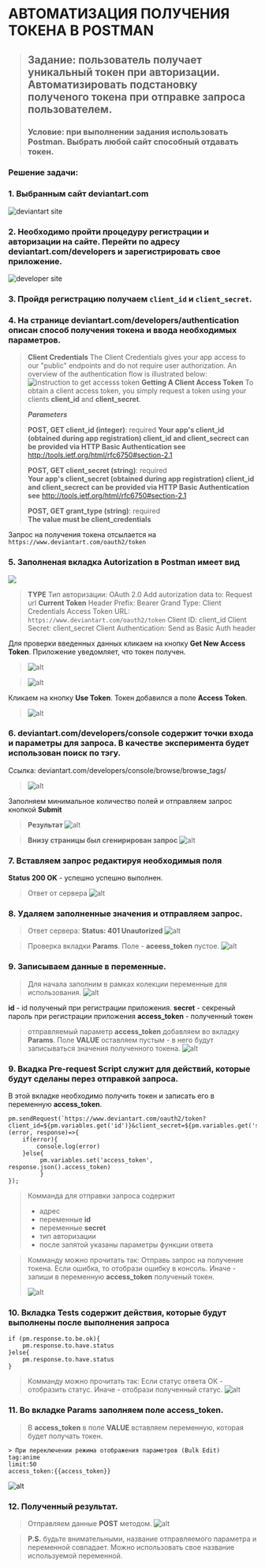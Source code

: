 # АВТОМАТИЗАЦИЯ ПОЛУЧЕНИЯ ТОКЕНА В POSTMAN

> ## Задание: пользователь получает уникальный токен при авторизации. Автоматизировать подстановку полученого токена при отправке запроса пользователем.
> ### Условие: при выполнении задания использовать Postman. Выбрать любой сайт способный отдавать токен.

### Решение задачи:
### 1. Выбранным сайт deviantart.com 
![deviantart site](./img/id_1.jpg)

### 2. Необходимо пройти процедуру регистрации и авторизации на сайте. Перейти по адресу deviantart.com/developers и зарегистрировать свое приложение.
![developer site](./img/id_2.png)

### 3. Пройдя регистрацию получаем `client_id` и `client_secret`.
### 4. На странице deviantart.com/developers/authentication описан способ получения токена и ввода необходимых параметров.
> **Client Credentials**
> The Client Credentials gives your app access to our "public" endpoints and do not require user authorization. An overview of the authentication flow is illustrated below:
> ![instruction to get accesss token](./img/id_3.png)
> **Getting A Client Access Token**
>To obtain a client access token, you simply request a token using your clients **client_id** and **client_secret**.
>
>***Parameters***
>
>**POST, GET client_id (integer)**:
>required
> __Your app's client_id (obtained during app registration) client_id and client_secrect can be provided via HTTP Basic Authentication see__ http://tools.ietf.org/html/rfc6750#section-2.1
> 
>**POST, GET client_secret (string)**:
>required	
>__Your app's client_secret (obtained during app registration)
>client_id and client_secrect can be provided via HTTP Basic Authentication see__ http://tools.ietf.org/html/rfc6750#section-2.1
>
>**POST, GET grant_type (string)**:
>required	
> __The value must be client_credentials__

Запрос на получения токена отсылается на ` https://www.deviantart.com/oauth2/token`

### 5. Заполненая вкладка Autorization в Postman  имеет вид
![](./img/id_4.png)
>****TYPE****
Тип авторизации: OAuth 2.0
Add autorization data to: Request url
>****Current Token****
Header Prefix: Bearer
Grand Type: Client Credentials
Access Token URL: `https://www.deviantart.com/oauth2/token`
Client ID: client_id
Client Secret: client_secret
Client Authentication: Send as Basic Auth header

Для проверки введенных данных кликаем на кнопку ****Get New Access Token****.
Приложение уведомляет, что токен получен.

> ![alt](./img/id_5.png)

>![alt](./img/id_6.png)

Кликаем на кнопку **Use Token**. Токен добавился а поле **Access Token**.

>![alt](img/id_7.png)

### 6. deviantart.com/developers/console содержит точки входа и параметры для запроса. В качестве эксперимента будет использован поиск по тэгу.

Ссылка: deviantart.com/developers/console/browse/browse_tags/

> ![alt](img/id_8.png)

Заполняем минимальное количество полей и отправляем запрос кнопкой ****Submit****

>**Результат**
> ![alt](img/id_9.png)

>**Внизу страницы был сгенирирован запрос**
![alt](img/id_10.png)

### 7. Вставляем запрос редактируя необходимыя поля
**Status 200 OK** - успешно успешно выполнен.
>Ответ от сервера
> ![alt](img/id_11.png)

### 8. Удаляем заполненные значения и отправляем запрос.
>Ответ сервера: **Status: 401 Unautorized**
> ![alt](img/id_12.png)

> Проверка вкладки **Params**. Поле - **aceess_token** пустое.
> ![alt](img/id_13.png)

### 9. Записываем данные в переменные.
> Для начала заполним в рамках колекции переменные для использования.
> ![alt](img/id_14.png)

**id** - id полученый при регистрации приложения.
**secret** - секреный пароль при регистрации приложения
**access_token** - полученный токен

> отправляемый параметр **access_token** добавляем во вкладку **Params**. Поле **VALUE** оставляем пустым - в него будут записываться значения полученного токена.
>![alt](img/id_15.png)

### 9. Вкадка **Pre-request Script** служит для действий, которые будут сделаны перез отправкой запроса.

В этой вкладке необходимо получить токен и записать его в переменную **access_token**.

```
pm.sendRequest(`https://www.deviantart.com/oauth2/token?client_id=${pm.variables.get('id')}&client_secret=${pm.variables.get('secret')}&grant_type=client_credentials`, (error, response)=>{
    if(error){
        console.log(error)
    }else{
         pm.variables.set('access_token', response.json().access_token)
         }
});
```
> Комманда для отправки запроса содержит
>- адрес
>- переменные **id**
>- переменные **secret**
>- тип авторизации
> - после запятой указаны параметры функции ответа

>Комманду можно прочитать так:
> Отправь запрос на получение токена. Если ошибка, то отобрази ошибку в консоль. Иначе - запиши в переменную **access_token** полученый токен.
> 
>![alt](img/id_16.png)

### 10. Вкладка Tests содержит действия, которые будут выполнены после выполнения запроса
```
if (pm.response.to.be.ok){
    pm.response.to.have.status
}else{
    pm.response.to.have.status
}
```
>Комманду можно прочитать так:
> Если статус ответа ОК - отобразить статус. Иначе - отобрази полученный статус.
![alt](img/id_17.png)

### 11. Во вкладке Params заполняем поле access_token.
>В **access_token** в поле **VALUE** вставляем переменную, которая будет получать токен.
```
> При переключении режима отображения параметров (Bulk Edit)
tag:anime
limit:50
access_token:{{access_token}}
```
 ![alt](img/id_18.png)  

 ### 12. Полученный результат.
 >Отправляем данные **POST** методом.
 >![alt](img/id_19.png)

 > **P.S.** будьте внимательными, название отправляемого параметра и переменной совпадает. Можно использовать свое название используемой переменной. 